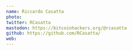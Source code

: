 ```yaml
---
name: Riccardo Casatta
photo:
twitter: RCasatta
mastodon: https://bitcoinhackers.org/@rcasatta
github: https://github.com/RCasatta/
web:
---
```

